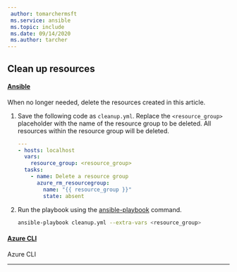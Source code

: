 ```yaml
---
 author: tomarchermsft
 ms.service: ansible
 ms.topic: include
 ms.date: 09/14/2020
 ms.author: tarcher
---
```


## Clean up resources

#### [Ansible](#tab/ansible)

When no longer needed, delete the resources created in this article.

1. Save the following code as `cleanup.yml`. Replace the `<resource_group>` placeholder with the name of the resource group to be deleted. All resources within the resource group will be deleted.

    ```yml
    ---
    - hosts: localhost
      vars:
        resource_group: <resource_group>
      tasks:
        - name: Delete a resource group
          azure_rm_resourcegroup:
            name: "{{ resource_group }}"
            state: absent
    ```

1. Run the playbook using the [ansible-playbook](https://docs.ansible.com/ansible/latest/user_guide/playbooks.html) command.

    ```bash
    ansible-playbook cleanup.yml --extra-vars <resource_group>
    ```
    
#### [Azure CLI](#tab/azure-cli)

Azure CLI

---

